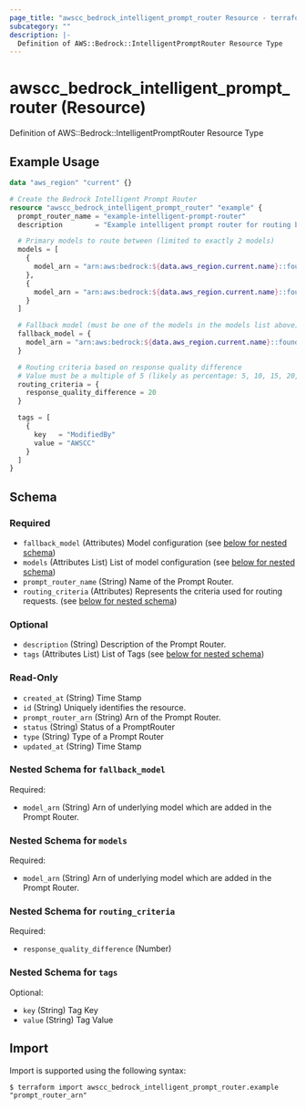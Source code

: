 ```yaml
---
page_title: "awscc_bedrock_intelligent_prompt_router Resource - terraform-provider-awscc"
subcategory: ""
description: |-
  Definition of AWS::Bedrock::IntelligentPromptRouter Resource Type
---
```


# awscc_bedrock_intelligent_prompt_router (Resource)

Definition of AWS::Bedrock::IntelligentPromptRouter Resource Type

## Example Usage

```terraform
data "aws_region" "current" {}

# Create the Bedrock Intelligent Prompt Router
resource "awscc_bedrock_intelligent_prompt_router" "example" {
  prompt_router_name = "example-intelligent-prompt-router"
  description        = "Example intelligent prompt router for routing between Claude models based on response quality"

  # Primary models to route between (limited to exactly 2 models)
  models = [
    {
      model_arn = "arn:aws:bedrock:${data.aws_region.current.name}::foundation-model/anthropic.claude-3-5-sonnet-20241022-v2:0"
    },
    {
      model_arn = "arn:aws:bedrock:${data.aws_region.current.name}::foundation-model/anthropic.claude-3-haiku-20240307-v1:0"
    }
  ]

  # Fallback model (must be one of the models in the models list above)
  fallback_model = {
    model_arn = "arn:aws:bedrock:${data.aws_region.current.name}::foundation-model/anthropic.claude-3-haiku-20240307-v1:0"
  }

  # Routing criteria based on response quality difference
  # Value must be a multiple of 5 (likely as percentage: 5, 10, 15, 20, etc.)
  routing_criteria = {
    response_quality_difference = 20
  }

  tags = [
    {
      key   = "ModifiedBy"
      value = "AWSCC"
    }
  ]
}
```

<!-- schema generated by tfplugindocs -->
## Schema

### Required

- `fallback_model` (Attributes) Model configuration (see [below for nested schema](#nestedatt--fallback_model))
- `models` (Attributes List) List of model configuration (see [below for nested schema](#nestedatt--models))
- `prompt_router_name` (String) Name of the Prompt Router.
- `routing_criteria` (Attributes) Represents the criteria used for routing requests. (see [below for nested schema](#nestedatt--routing_criteria))

### Optional

- `description` (String) Description of the Prompt Router.
- `tags` (Attributes List) List of Tags (see [below for nested schema](#nestedatt--tags))

### Read-Only

- `created_at` (String) Time Stamp
- `id` (String) Uniquely identifies the resource.
- `prompt_router_arn` (String) Arn of the Prompt Router.
- `status` (String) Status of a PromptRouter
- `type` (String) Type of a Prompt Router
- `updated_at` (String) Time Stamp

<a id="nestedatt--fallback_model"></a>
### Nested Schema for `fallback_model`

Required:

- `model_arn` (String) Arn of underlying model which are added in the Prompt Router.


<a id="nestedatt--models"></a>
### Nested Schema for `models`

Required:

- `model_arn` (String) Arn of underlying model which are added in the Prompt Router.


<a id="nestedatt--routing_criteria"></a>
### Nested Schema for `routing_criteria`

Required:

- `response_quality_difference` (Number)


<a id="nestedatt--tags"></a>
### Nested Schema for `tags`

Optional:

- `key` (String) Tag Key
- `value` (String) Tag Value

## Import

Import is supported using the following syntax:

```shell
$ terraform import awscc_bedrock_intelligent_prompt_router.example "prompt_router_arn"
```